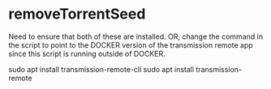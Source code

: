 # removeTorrentSeed

Need to ensure that both of these are installed.
OR, change the command in the script to point to the DOCKER version of the transmission remote app since this script is running outside of DOCKER.

sudo apt install transmission-remote-cli
sudo apt install transmission-remote
